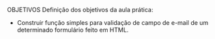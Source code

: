 OBJETIVOS
Definição dos objetivos da aula prática:
- Construir função simples para validação de campo de e-mail de um determinado formulário
feito em HTML.